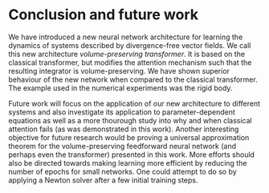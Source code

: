 # Conclusion and future work

We have introduced a new neural network architecture for learning the dynamics of systems described by divergence-free vector fields. We call this new architecture *volume-preserving transformer*. It is based on the classical transformer, but modifies the attention mechanism such that the resulting integrator is volume-preserving. We have shown superior behaviour of the new network when compared to the classical transformer. The example used in the numerical experiments was the rigid body. 

Future work will focus on the application of our new architecture to different systems and also investigate its application to parameter-dependent equations as well as a more thourough study into why and when classical attention fails (as was demonstrated in this work). Another interesting objective for future research would be proving a universal approximation theorem for the volume-preserving feedforward neural network (and perhaps even the transformer) presented in this work. More efforts should also be directed towards making learning more efficient by reducing the number of epochs for small networks. One could attempt to do so by applying a Newton solver after a few initial training steps.